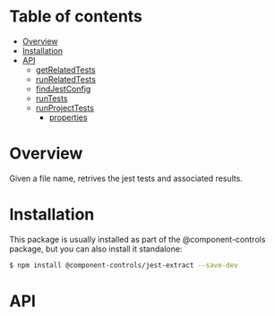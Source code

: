 # Table of contents

- [Overview](#overview)
- [Installation](#installation)
- [API](#api)
  - [<ins>getRelatedTests</ins>](#insgetrelatedtestsins)
  - [<ins>runRelatedTests</ins>](#insrunrelatedtestsins)
  - [<ins>findJestConfig</ins>](#insfindjestconfigins)
  - [<ins>runTests</ins>](#insruntestsins)
  - [<ins>runProjectTests</ins>](#insrunprojecttestsins)
    - [properties](#properties)

# Overview

Given a file name, retrives the jest tests and associated results.

# Installation

This package is usually installed as part of the @component-controls package, but you can also install it standalone:

```bash
$ npm install @component-controls/jest-extract --save-dev
```

# API

<api-readme />
